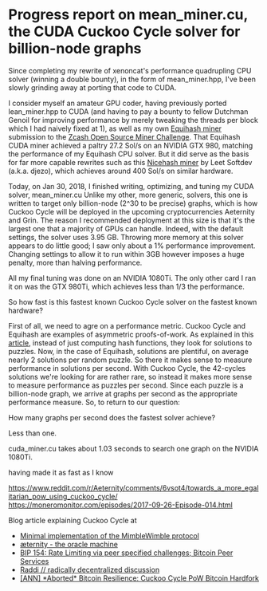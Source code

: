 Progress report on mean_miner.cu, the CUDA Cuckoo Cycle solver for billion-node graphs
============

Since completing my rewrite of xenoncat's performance quadrupling CPU solver (winning a double bounty),
in the form of mean_miner.hpp, I've been slowly grinding away at porting that code to CUDA.

I consider myself an amateur GPU coder, having previously ported lean_miner.hpp to CUDA
(and having to pay a bounty to fellow Dutchman Genoil for improving performance by merely
tweaking the threads per block which I had naively fixed at 1), as well as my own
<a href="https://github.com/tromp/equihash">Equihash miner</a> submission to the
<a href="https://z.cash/blog/open-source-miner-winners.html">Zcash Open Source Miner Challenge</a>.
That Equihash CUDA miner achieved a paltry 27.2 Sol/s on an NVIDIA GTX 980,
matching the performance of my Equihash CPU solver. But it did serve as the basis for far more capable
rewrites such as this
<a href="https://github.com/nicehash/nheqminer/blob/master/cuda_djezo/equi_miner.cu">Nicehash miner</a>
by Leet Softdev (a.k.a. djezo), which achieves around 400 Sol/s on similar hardware.

Today, on Jan 30, 2018, I finished writing, optimizing, and tuning my CUDA solver, mean_miner.cu
Unlike my other, more generic, solvers, this one is written to target only billion-node (2^30 to be precise)
graphs, which is how Cuckoo Cycle will be deployed in the upcoming cryptocurrencies Aeternity and Grin.
The reason I recommended deployment at this size is that it's the largest one that a majority of GPUs
can handle. Indeed, with the default settings, the solver uses 3.95 GB. Throwing more memory at this solver
appears to do little good; I saw only about a 1% performance improvement.
Changing settings to allow it to run within 3GB however imposes a huge penalty, more than halving performance.

All my final tuning was done on an NVIDIA 1080Ti. The only other card I ran it on was the GTX 980Ti,
which achieves less than 1/3 the performance.

So how fast is this fastest known Cuckoo Cycle solver on the fastest known hardware?

First of all, we need to agre on a performance metric. Cuckoo Cycle and Equihash are examples of
asymmetric proofs-of-work. As explained in this
<a href="http://cryptorials.io/beyond-hashcash-proof-work-theres-mining-hashing">article</a>,
instead of just computing hash functions, they look for solutions to puzzles. Now, in the case of
Equihash, solutions are plentiful, on average nearly 2 solutions per random puzzle. So there it makes
sense to measure performance in solutions per second. With Cuckoo Cycle, the 42-cycles solutions
we're looking for are rather rare, so instead it makes more sense to measure performance as puzzles
per second. Since each puzzle is a billion-node graph, we arrive at graphs per second as the appropriate
performance measure. So, to return to our question:

How many graphs per second does the fastest solver achieve?

Less than one.

cuda_miner.cu takes about 1.03 seconds to search one graph on the NVIDIA 1080Ti.


having made it as fast as I know

https://www.reddit.com/r/Aeternity/comments/6vsot4/towards_a_more_egalitarian_pow_using_cuckoo_cycle/
https://moneromonitor.com/episodes/2017-09-26-Episode-014.html

Blog article explaining Cuckoo Cycle at







<UL>
<LI> <a href="https://github.com/mimblewimble/grin">Minimal implementation of the MimbleWimble protocol</a>
<LI> <a href="http://www.aeternity.com/">æternity - the oracle machine</a>
<LI> <a href="https://github.com/bitcoin/bips/blob/master/bip-0154.mediawiki">BIP 154: Rate Limiting via peer specified challenges; Bitcoin Peer Services</a>
<LI> <a href="http://www.raddi.net/">Raddi // radically decentralized discussion</a>
<LI> <a href="https://bitcointalk.org/index.php?topic=2360396">[ANN] *Aborted* Bitcoin Resilience: Cuckoo Cycle PoW Bitcoin Hardfork</a>
</UL>
